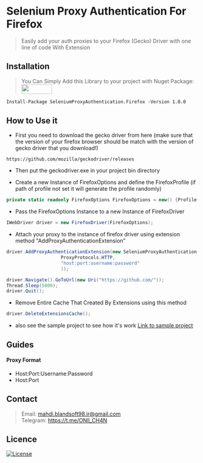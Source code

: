# Selenium Proxy Authentication For Firefox

> Easily add your auth proxies to your Firefox (Gecko) Driver with one line of code With Extension

## Installation

> You Can Simply Add this Library to your project with Nuget Package: <a href="https://www.nuget.org/packages/SeleniumProxyAuthentication.Firefox/">
    <img src="https://www.nuget.org/Content/gallery/img/logo-header.svg" width="80" height="25"/>
    </a>
```markdown
Install-Package SeleniumProxyAuthentication.Firefox -Version 1.0.0
```

## How to Use it

- First you need to download the gecko driver from here (make sure that the version of your firefox browser should be match with the version of gecko driver that you download!)

```
https://github.com/mozilla/geckodriver/releases
```
- Then put the geckodriver.exe in your project bin directory

- Create a new Instance of FirefoxOptions and define the FirefoxProfile (if path of profile not set it will generate the profile randomly)

```C#
private static readonly FirefoxOptions FirefoxOptions = new() {Profile = new FirefoxProfile()};
```
 
- Pass the FirefoxOptions Instance to a new Instance of FirefoxDriver

```C#
IWebDriver driver = new FirefoxDriver(FirefoxOptions);
```

- Attach your proxy to the instance of firefox driver using extension method "AddProxyAuthenticationExtension"

```C#
driver.AddProxyAuthenticationExtension(new SeleniumProxyAuthentication.Proxy(
                    ProxyProtocols.HTTP,
                    "host:port:username:password"
                    ));

driver.Navigate().GoToUrl(new Uri("https://github.com/"));
Thread.Sleep(5000);
driver.Quit();
```

- Remove Entire Cache That Created By Extensions using this method

```C#
driver.DeleteExtensionsCache();
```

* also see the sample project to see how it's work <a href="https://github.com/mahdibland/Selenium-Proxy-Authentication.Firefox/blob/main/SeleniumProxyAuthentication.Sample/Program.cs">Link to sample project</a>

##  Guides

#### Proxy Format

* Host:Port:Username:Password
* Host:Port

## Contact

> Email: mahdi.blandsoft98.ir@gmail.com<br/>
> Telegram: https://t.me/ONll_CH4N<br />
    
## Licence

[![License](http://img.shields.io/:license-mit-blue.svg?style=flat-square)](https://github.com/mahdibland/Selenium-Proxy-Authentication.Firefox/blob/74036ffc56d4d05a65355e805cb0dc55243e3a5c/SeleniumProxyAuthentication.Sample/Program.cs)
